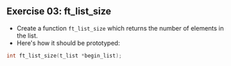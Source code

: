 ## Exercise 03: ft_list_size

- Create a function `ft_list_size` which returns the number of elements in the list.
- Here's how it should be prototyped:
```c
int	ft_list_size(t_list	*begin_list);
```

